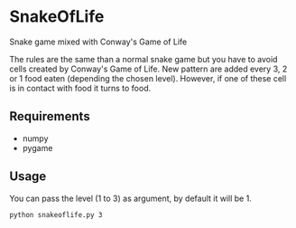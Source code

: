 # SnakeOfLife
Snake game mixed with Conway's Game of Life

The rules are the same than a normal snake game but you have to avoid cells created by Conway's Game of Life. New pattern are added every 3, 2 or 1 food eaten (depending the chosen level). However, if one of these cell is in contact with food it turns to food.


## Requirements

- numpy
- pygame


## Usage

You can pass the level (1 to 3) as argument, by default it will be 1.

```
python snakeoflife.py 3
```
